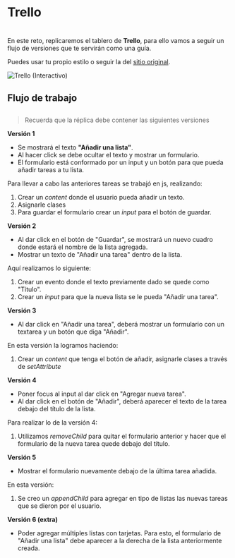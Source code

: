 # **Trello** <h1>

En este reto, replicaremos el tablero de **Trello**, para ello vamos a seguir un flujo de versiones que te servirán como una guía.

Puedes usar tu propio estilo o seguir la del [sitio original](https://trello.com/).

![Trello (Interactivo)](https://media.giphy.com/media/l1J9Ai0amYnS22ChW/giphy.gif)

## Flujo de trabajo<h2>

> Recuerda que la réplica debe contener las siguientes versiones

**Versión 1**
* Se mostrará el texto **"Añadir una lista"**.
* Al hacer click se debe ocultar el texto y mostrar un formulario.
* El formulario está conformado por un input y un botón para que pueda añadir tareas a tu lista.

Para llevar a cabo las anteriores tareas se trabajó en js, realizando:
 1. Crear un _content_ donde el usuario pueda añadir un texto.
 2. Asignarle clases
 3. Para guardar el formulario crear un _input_ para el botón de guardar.

**Versión 2**
* Al dar click en el botón de "Guardar", se mostrará un nuevo cuadro donde estará el nombre de la lista agregada.
* Mostrar un texto de "Añadir una tarea" dentro de la lista.

Aquí realizamos lo siguiente:
 1. Crear un evento donde  el texto previamente dado se quede como "Título".
 2. Crear un _input_ para que la nueva lista se le pueda "Añadir una tarea".

**Versión 3**
* Al dar click en "Añadir una tarea", deberá mostrar un formulario con un textarea y un botón que diga "Añadir".

En esta versión la logramos haciendo:
 1. Crear un _content_ que tenga el botón de añadir, asignarle clases a través de _setAttribute_  

**Versión 4**
* Poner focus al input al dar click en "Agregar nueva tarea".
* Al dar click en el botón de "Añadir", deberá aparecer el texto de la tarea debajo del título de la lista.

Para realizar lo de la versión 4:
 1. Utilizamos _removeChild_ para quitar el formulario anterior y hacer que el formulario de la nueva tarea quede debajo del título.

**Versión 5**
* Mostrar el formulario nuevamente debajo de la última tarea añadida.

En esta versión:
 1.  Se creo un _appendChild_ para agregar en tipo de listas las nuevas tareas que se dieron por el usuario.

**Versión 6 (extra)**
* Poder agregar múltiples listas con tarjetas. Para esto, el formulario de "Añadir una lista" debe aparecer a la derecha de la lista anteriormente creada.
